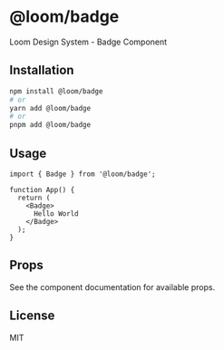 # @loom/badge

Loom Design System - Badge Component

## Installation

```bash
npm install @loom/badge
# or
yarn add @loom/badge
# or
pnpm add @loom/badge
```

## Usage

```tsx
import { Badge } from '@loom/badge';

function App() {
  return (
    <Badge>
      Hello World
    </Badge>
  );
}
```

## Props

See the component documentation for available props.

## License

MIT
